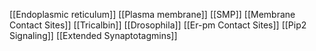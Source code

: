 [[Endoplasmic reticulum]]
[[Plasma membrane]]
[[SMP]]
[[Membrane Contact Sites]]
[[Tricalbin]]
[[Drosophila]]
[[Er-pm Contact Sites]]
[[Pip2 Signaling]]
[[Extended Synaptotagmins]]

